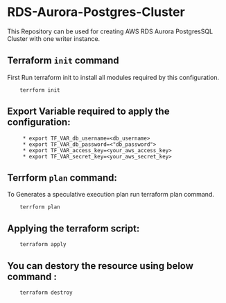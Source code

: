 # RDS-Aurora-Postgres-Cluster
This Repository can be used for creating AWS RDS Aurora PostgresSQL  Cluster with one writer instance.

## Terraform `init` command

First Run terraform init to install all modules required by this configuration.

        terrform init

## Export Variable required to apply the configuration:

         * export TF_VAR_db_username=<db_username>
         * export TF_VAR_db_password=<"db_password">
         * export TF_VAR_access_key=<your_aws_access_key>
         * export TF_VAR_secret_key=<your_aws_secret_key>

## Terrform `plan` command:

To Generates a speculative execution plan run terraform plan command.

        terrform plan

## Applying the terraform script:

        terraform apply


## You can destory the resource using below command :

        terraform destroy
